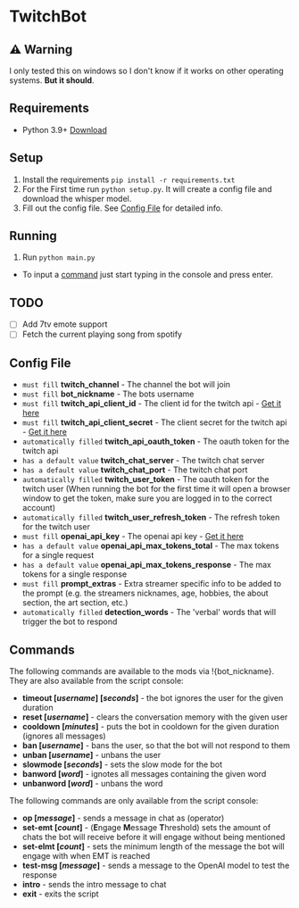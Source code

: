 # TwitchBot

## :warning: Warning
I only tested this on windows so I don't know if it works on other operating systems. **But it should**.

## Requirements
- Python 3.9+ [Download](https://www.python.org/downloads/)

## Setup
1. Install the requirements `pip install -r requirements.txt`
2. For the First time run `python setup.py`. It will create a config file and download the whisper model.
3. Fill out the config file. See [Config File](#config-file) for detailed info.

## Running
1. Run `python main.py`
- To input a [command](#commands) just start typing in the console and press enter.

## TODO
- [ ] Add 7tv emote support
- [ ] Fetch the current playing song from spotify

## Config File
- `must fill` **twitch_channel** - The channel the bot will join
- `must fill` **bot_nickname** - The bots username
- `must fill` **twitch_api_client_id** - The client id for the twitch api - [Get it here](https://dev.twitch.tv/console/apps)
- `must fill` **twitch_api_client_secret** - The client secret for the twitch api - [Get it here](https://dev.twitch.tv/console/apps)
- `automatically filled` **twitch_api_oauth_token** - The oauth token for the twitch api
- `has a default value` **twitch_chat_server** - The twitch chat server
- `has a default value` **twitch_chat_port** - The twitch chat port
- `automatically filled` **twitch_user_token** - The oauth token for the twitch user (When running the bot for the first time it will open a browser window to get the token, make sure you are logged in to the correct account)
- `automatically filled` **twitch_user_refresh_token** - The refresh token for the twitch user
- `must fill` **openai_api_key** - The openai api key - [Get it here](https://platform.openai.com/account/api-keys)
- `has a default value` **openai_api_max_tokens_total** - The max tokens for a single request
- `has a default value` **openai_api_max_tokens_response** - The max tokens for a single response
- `must fill` **prompt_extras** - Extra streamer specific info to be added to the prompt (e.g. the streamers nicknames, age, hobbies, the about section, the art section, etc.)
- `automatically filled` **detection_words** - The 'verbal' words that will trigger the bot to respond

## Commands 
The following commands are available to the mods via !{bot_nickname}. They are also available from the script console:
+ **timeout [*username*] [*seconds*]** - the bot ignores the user for the given duration
+ **reset [*username*]** - clears the conversation memory with the given user
+ **cooldown [*minutes*]** - puts the bot in cooldown for the given duration (ignores all messages)
+ **ban [*username*]** - bans the user, so that the bot will not respond to them
+ **unban [*username*]** - unbans the user
+ **slowmode [*seconds*]** - sets the slow mode for the bot
+ **banword [*word*]** - ignotes all messages containing the given word
+ **unbanword [*word*]** - unbans the word

The following commands are only available from the script console:
+ **op [*message*]** - sends a message in chat as (operator)
+ **set-emt [*count*]** - (**E**ngage **M**essage **T**hreshold) sets the amount of chats the bot will receive before it will engage without being mentioned
+ **set-elmt [*count*]** - sets the minimum length of the message the bot will engage with when EMT is reached
+ **test-msg [*message*]** - sends a message to the OpenAI model to test the response
+ **intro** - sends the intro message to chat
+ **exit** - exits the script
